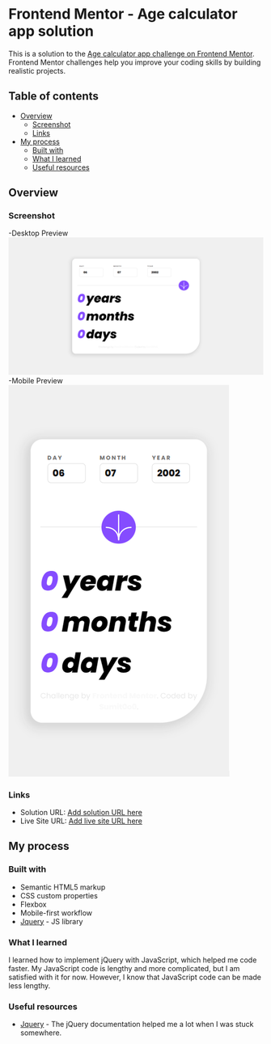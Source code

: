 # Frontend Mentor - Age calculator app solution

This is a solution to the [Age calculator app challenge on Frontend Mentor](https://www.frontendmentor.io/challenges/age-calculator-app-dF9DFFpj-Q). Frontend Mentor challenges help you improve your coding skills by building realistic projects. 

## Table of contents

- [Overview](#overview)
  - [Screenshot](#screenshot)
  - [Links](#links)
- [My process](#my-process)
  - [Built with](#built-with)
  - [What I learned](#what-i-learned)
  - [Useful resources](#useful-resources)

## Overview

### Screenshot
-Desktop Preview
![](./design/desktop-preview-m.png)
-Mobile Preview
![](./design/mobile-preview-m.png)

### Links

- Solution URL: [Add solution URL here](https://github.com/Sumit0o0/Age_Calculator)
- Live Site URL: [Add live site URL here](https://sumit0o0.github.io/Age_Calculator/)

## My process

### Built with

- Semantic HTML5 markup
- CSS custom properties
- Flexbox
- Mobile-first workflow
- [Jquery](https://jquery.com/) - JS library

### What I learned

I learned how to implement jQuery with JavaScript, which helped me code faster. My JavaScript code is lengthy and more complicated, but I am satisfied with it for now. However, I know that JavaScript code can be made less lengthy.

### Useful resources

- [Jquery](https://jquery.com/) - The jQuery documentation helped me a lot when I was stuck somewhere.
